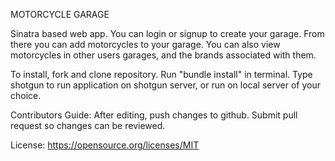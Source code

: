 MOTORCYCLE GARAGE

Sinatra based web app. You can login or signup to create your garage. From there you can add motorcycles to your garage. You can also view motorcycles in other users garages, and the brands associated with them.


To install, fork and clone repository. Run "bundle install" in terminal. Type shotgun to run application on shotgun server, or run on local server of your choice.


Contributors Guide:
    After editing, push changes to github. Submit pull request so changes can be reviewed.


License:
https://opensource.org/licenses/MIT
